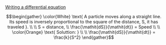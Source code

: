 [Writing a differential equation](https://www.khanacademy.org/math/differential-equations/first-order-differential-equations/differential-equations-intro/v/writing-a-differential-equation)

```math
\begin{gather}
\color{White} \text{ A particle moves along a straight line. Its speed is inversely proportional to the square of the distance, S, it has traveled }. \\
\\
S = distance, \\
\frac{\mathit{dS}}{\mathit{dt}} = Speed \\
\\
\color{Orange} \text{ Soluttion: } \\
\\
\frac{\mathit{dS}}{\mathit{dt}} = \frac{k}{S^2}
\end{gather}
```
